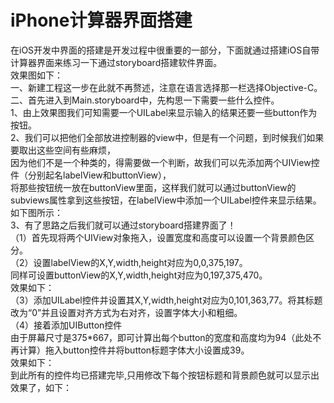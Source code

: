 # iPhone计算器界面搭建  
在iOS开发中界面的搭建是开发过程中很重要的一部分，下面就通过搭建iOS自带计算器界面来练习一下通过storyboard搭建软件界面。<br>
效果图如下：<br>
一、新建工程这一步在此就不再赘述，注意在语言选择那一栏选择Objective-C。<br>
二、首先进入到Main.storyboard中，先构思一下需要一些什么控件。<br>
1、由上效果图我们可知需要一个UILabel来显示输入的结果还要一些button作为按钮。<br>
2、我们可以把他们全部放进控制器的view中，但是有一个问题，到时候我们如果要取出这些空间有些麻烦，<br>
因为他们不是一个种类的，得需要做一个判断，故我们可以先添加两个UIView控件（分别起名labelView和buttonView），<br>
将那些按钮统一放在buttonView里面，这样我们就可以通过buttonView的subviews属性拿到这些按钮，在labelView中添加一个UILabel控件来显示结果。<br>
如下图所示：<br>
3、有了思路之后我们就可以通过storyboard搭建界面了！<br>
（1）首先现将两个UIView对象拖入，设置宽度和高度可以设置一个背景颜色区分。<br>
（2）设置labelView的X,Y,width,height对应为0,0,375,197。<br>
同样可设置buttonView的X,Y,width,height对应为0,197,375,470。<br>
效果如下：<br>
（3）添加UILabel控件并设置其X,Y,width,height对应为0,101,363,77。将其标题改为“0”并且设置对齐方式为右对齐，设置字体大小和粗细。<br>
（4）接着添加UIButton控件<br>
由于屏幕尺寸是375*667，即可计算出每个button的宽度和高度均为94（此处不再计算）拖入button控件并将button标题字体大小设置成39。<br>
效果如下：<br>
到此所有的控件均已搭建完毕,只用修改下每个按钮标题和背景颜色就可以显示出效果了，如下：<br>
